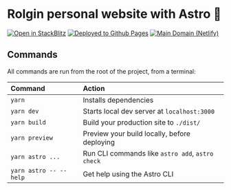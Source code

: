 # Rolgin personal website with Astro 🚀

[![Open in StackBlitz](https://img.shields.io/badge/StackBlitz-1269D3.svg?style=for-the-badge&logo=StackBlitz&logoColor=white)](https://stackblitz.com/github/rolginroman/rolg.in-folio)
[![Deployed to Github Pages](https://img.shields.io/badge/GitHub%20Pages-222222.svg?style=for-the-badge&logo=GitHub-Pages&logoColor=white)](https://rolginroman.github.io/rolg.in-folio/)
[![Main Domain (Netlify)](https://img.shields.io/badge/https%3A%2F%2Frolg.in-8A2BE2?style=for-the-badge)](https://l.rolg.in/)


## Commands

All commands are run from the root of the project, from a terminal:

| Command                | Action                                           |
| :--------------------- | :----------------------------------------------- |
| `yarn`                 | Installs dependencies                            |
| `yarn dev`             | Starts local dev server at `localhost:3000`      |
| `yarn build`           | Build your production site to `./dist/`          |
| `yarn preview`         | Preview your build locally, before deploying     |
| `yarn astro ...`       | Run CLI commands like `astro add`, `astro check` |
| `yarn astro -- --help` | Get help using the Astro CLI                     |
